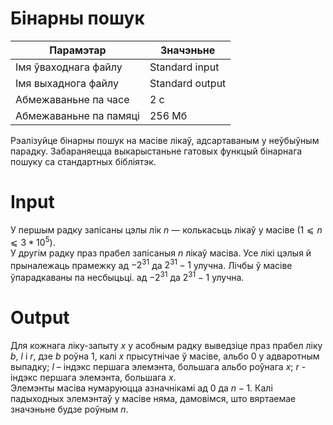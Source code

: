 # Бінарны пошук

|        Парамэтар        |   Значэньне    |
|  --------------------   | -------------  |
|  Імя ўваходнага файлу   | Standard input |
|   Імя выхаднога файлу   | Standard output|
|   Абмежаваньне па часе  |   2 с          |
|  Абмежаваньне па памяці |   256 Мб       |

Рэалізуйце бінарны пошук на масіве лікаў, адсартаваным у неўбыўным парадку. Забараняецца выкарыстаньне гатовых функцый бінарнага пошуку са стандартных бібліятэк.</br>

# Input
У першым радку запісаны цэлы лік $n$ — колькасьць лікаў у масіве $(1 ⩽ n ⩽ 3*10^5).$ </br>
У другім радку праз прабел запісаныя $n$ лікаў масіва. Усе лікі цэлыя й прыналежаць прамежку ад $-2^{31}$ да $2^{31} - 1$ улучна. Лічбы ў масіве ўпарадкаваны па несбыцьці. ад $-2^{31}$ да $2^{31} - 1$ улучна.

# Output
Для кожнага ліку-запыту $x$ у асобным радку выведзіце праз прабел ліку $b$, $l$ і $r$, дзе $b$ роўна $1$, калі $x$ прысутнічае ў масіве, альбо $0$ у адваротным выпадку; $l$ – індэкс першага элемэнта, большага альбо роўнага $x$; $r$ - індэкс першага элемэнта, большага $x.$</br>
Элемэнты масіва нумаруюцца азначнікамі ад $0$ да $n-1.$ Калі падыходных элемэнтаў у масіве няма, дамовімся, што вяртаемае значэньне будзе роўным $n.$

